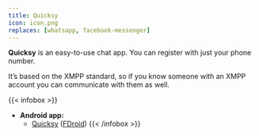 ```yaml
---
title: Quicksy
icon: icon.png
replaces: [whatsapp, facebook-messenger]
---
```


**Quicksy** is an easy-to-use chat app. You can register with just your phone number.

It’s based on the XMPP standard, so if you know someone with an XMPP account you can communicate with them as well.

{{< infobox >}}
- **Android app:**
    - [Quicksy](https://play.google.com/store/apps/details?id=im.quicksy.client) ([FDroid](https://f-droid.org/de/packages/im.quicksy.client/))
{{< /infobox >}}